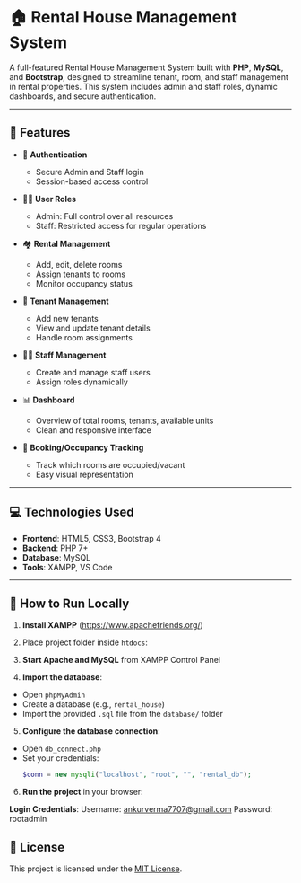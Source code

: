 # 🏠 Rental House Management System

A full-featured Rental House Management System built with **PHP**, **MySQL**, and **Bootstrap**, designed to streamline tenant, room, and staff management in rental properties. This system includes admin and staff roles, dynamic dashboards, and secure authentication.

---

## 🔧 Features

- 🔐 **Authentication**
  - Secure Admin and Staff login
  - Session-based access control

- 🧑‍💼 **User Roles**
  - Admin: Full control over all resources
  - Staff: Restricted access for regular operations

- 🏘️ **Rental Management**
  - Add, edit, delete rooms
  - Assign tenants to rooms
  - Monitor occupancy status

- 👥 **Tenant Management**
  - Add new tenants
  - View and update tenant details
  - Handle room assignments

- 🧑‍💻 **Staff Management**
  - Create and manage staff users
  - Assign roles dynamically

- 📊 **Dashboard**
  - Overview of total rooms, tenants, available units
  - Clean and responsive interface

- 📅 **Booking/Occupancy Tracking**
  - Track which rooms are occupied/vacant
  - Easy visual representation

---

## 💻 Technologies Used

- **Frontend**: HTML5, CSS3, Bootstrap 4
- **Backend**: PHP 7+
- **Database**: MySQL
- **Tools**: XAMPP, VS Code

---

## 🚀 How to Run Locally

1. **Install XAMPP** (https://www.apachefriends.org/)
2. Place project folder inside `htdocs`:


3. **Start Apache and MySQL** from XAMPP Control Panel

4. **Import the database**:
- Open `phpMyAdmin`
- Create a database (e.g., `rental_house`)
- Import the provided `.sql` file from the `database/` folder

5. **Configure the database connection**:
- Open `db_connect.php`
- Set your credentials:
  ```php
  $conn = new mysqli("localhost", "root", "", "rental_db");
  ```

6. **Run the project** in your browser:

**Login Credentials**:
Username: ankurverma7707@gmail.com
Password: rootadmin

## 📜 License

This project is licensed under the [MIT License](LICENSE).
